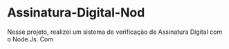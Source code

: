 # Assinatura-Digital-Nod
Nesse projeto, realizei um sistema de verificação de Assinatura Digital com o Node.Js. Com
